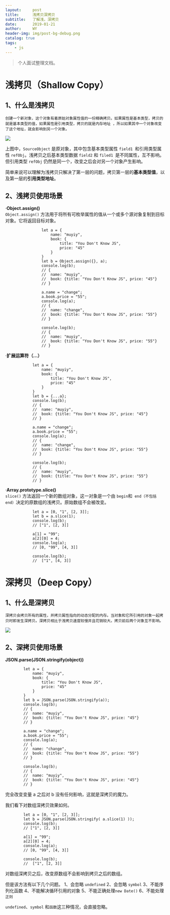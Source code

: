 ```yaml
---
layout:     post
title:      浅拷贝深拷贝
subtitle:   了解浅，深拷贝
date:       2019-01-21
author:     WY
header-img: img/post-bg-debug.png
catalog: true
tags:
    - js
---
```



>个人面试整理文档。

# 浅拷贝（Shallow Copy）

## 1、什么是浅拷贝
   
    创建一个新对象，这个对象有着原始对象属性值的一份精确拷贝。如果属性是基本类型，拷贝的就是基本类型的值，如果属性是引用类型，拷贝的就是内存地址 ，所以如果其中一个对象改变了这个地址，就会影响到另一个对象。
    
    
  ![](https://user-gold-cdn.xitu.io/2018/12/24/167de3ac36bb9de7?imageslim)
  
  
  上图中，`SourceObject` 是原对象，其中包含基本类型属性 `field1 `和引用类型属性 `refObj`。浅拷贝之后基本类型数据  `field2` 和 `filed1 `是不同属性，互不影响。但引用类型 `refObj` 仍然是同一个，改变之后会对另一个对象产生影响。

简单来说可以理解为浅拷贝只解决了第一层的问题，拷贝第一层的**基本类型值**，以及第一层的**引用类型地址**。

## 2、浅拷贝使用场景
 ·**Object.assign()**<br>
  `Object.assign()` 方法用于将所有可枚举属性的值从一个或多个源对象复制到目标对象。它将返回目标对象。
          
                    let a = {
                        name: "muyiy",
                        book: {
                            title: "You Don't Know JS",
                            price: "45"
                        }
                    }
                    let b = Object.assign({}, a);
                    console.log(b);
                    // {
                    // 	name: "muyiy",
                    // 	book: {title: "You Don't Know JS", price: "45"}
                    // } 

                    a.name = "change";
                    a.book.price = "55";
                    console.log(a);
                    // {
                    // 	name: "change",
                    // 	book: {title: "You Don't Know JS", price: "55"}
                    // } 

                    console.log(b);
                    // {
                    // 	name: "muyiy",
                    // 	book: {title: "You Don't Know JS", price: "55"}
                    // } 


  
  ·**扩展运算符（...）**
  
   
                let a = {
                    name: "muyiy",
                    book: {
                        title: "You Don't Know JS",
                        price: "45"
                    }
                }
                let b = {...a};
                console.log(b);
                // {
                // 	name: "muyiy",
                // 	book: {title: "You Don't Know JS", price: "45"}
                // } 

                a.name = "change";
                a.book.price = "55";
                console.log(a);
                // {
                // 	name: "change",
                // 	book: {title: "You Don't Know JS", price: "55"}
                // } 

                console.log(b);
                // {
                // 	name: "muyiy",
                // 	book: {title: "You Don't Know JS", price: "55"}
                // } 


  ·**Array.prototype.slice()**<br>
  `slice()` 方法返回一个新的数组对象，这一对象是一个由 `begin`和` end（不包括end）`决定的原数组的浅拷贝。原始数组不会被改变。
          
                let a = [0, "1", [2, 3]];
                let b = a.slice(1);
                console.log(b);
                // ["1", [2, 3]]

                a[1] = "99";
                a[2][0] = 4;
                console.log(a);
                // [0, "99", [4, 3]]

                console.log(b);
                //  ["1", [4, 3]]


 # 深拷贝（Deep Copy）
 ## 1、什么是深拷贝
 
    深拷贝会拷贝所有的属性，并拷贝属性指向的动态分配的内存。当对象和它所引用的对象一起拷贝时即发生深拷贝。深拷贝相比于浅拷贝速度较慢并且花销较大。拷贝前后两个对象互不影响。
    
    
  ![](https://user-gold-cdn.xitu.io/2018/12/24/167de3ac3846927b?imageslim) 
  
  
## 2、深拷贝使用场景

**JSON.parse(JSON.stringify(object))**

            let a = {
                name: "muyiy",
                book: {
                    title: "You Don't Know JS",
                    price: "45"
                }
            }
            let b = JSON.parse(JSON.stringify(a));
            console.log(b);
            // {
            // 	name: "muyiy",
            // 	book: {title: "You Don't Know JS", price: "45"}
            // } 

            a.name = "change";
            a.book.price = "55";
            console.log(a);
            // {
            // 	name: "change",
            // 	book: {title: "You Don't Know JS", price: "55"}
            // } 

            console.log(b);
            // {
            // 	name: "muyiy",
            // 	book: {title: "You Don't Know JS", price: "45"}
            // } 

  完全改变变量 a 之后对 b 没有任何影响，这就是深拷贝的魔力。
  
  我们看下对数组深拷贝效果如何。
            
            let a = [0, "1", [2, 3]];
            let b = JSON.parse(JSON.stringify( a.slice(1) ));
            console.log(b);
            // ["1", [2, 3]]

            a[1] = "99";
            a[2][0] = 4;
            console.log(a);
            // [0, "99", [4, 3]]

            console.log(b);
            //  ["1", [2, 3]]


对数组深拷贝之后，改变原数组不会影响到拷贝之后的数组。<br>

但是该方法有以下几个问题。
1、会忽略 `undefined`
2、会忽略 `symbol`
3、不能序列化函数
4、不能解决循环引用的对象
5、不能正确处理`new Date()`
6、不能处理`正则`

`undefined`、`symbol` 和`函数`这三种情况，会直接忽略。



    
    
    
    
    
    
    
    
    
    
    
    
  
  
